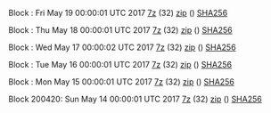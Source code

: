 Block : Fri May 19 00:00:01 UTC 2017 [7z](https://transfer.sh/nvReg/bootstrap.dat.20170519.7z) (32) [zip]() () [SHA256](https://transfer.sh/H4Da1/sha256.txt)

Block : Thu May 18 00:00:01 UTC 2017 [7z](https://transfer.sh/jGp7k/bootstrap.dat.20170518.7z) (32) [zip]() () [SHA256](https://transfer.sh/ynItN/sha256.txt)

Block : Wed May 17 00:00:02 UTC 2017 [7z](https://transfer.sh/EIXuJ/bootstrap.dat.20170517.7z) (32) [zip]() () [SHA256](https://transfer.sh/41RGx/sha256.txt)

Block : Tue May 16 00:00:01 UTC 2017 [7z](https://transfer.sh/Fg4z8/bootstrap.dat.20170516.7z) (32) [zip]() () [SHA256](https://transfer.sh/BjZ6s/sha256.txt)

Block : Mon May 15 00:00:01 UTC 2017 [7z](https://transfer.sh/wKT9r/bootstrap.dat.20170515.7z) (32) [zip]() () [SHA256](https://transfer.sh/6vZ6R/sha256.txt)

Block 200420: Sun May 14 00:00:01 UTC 2017 [7z](https://transfer.sh/wDE0T/bootstrap.dat.20170514.7z) (32) [zip]() () [SHA256](https://transfer.sh/sWJ7P/sha256.txt)
